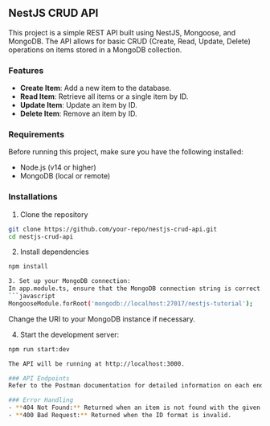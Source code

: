## NestJS CRUD API

This project is a simple REST API built using NestJS, Mongoose, and MongoDB. The API allows for basic CRUD (Create, Read, Update, Delete) operations on items stored in a MongoDB collection.

### Features
- **Create Item**: Add a new item to the database.
- **Read Item**: Retrieve all items or a single item by ID.
- **Update Item**: Update an item by ID.
- **Delete Item**: Remove an item by ID.

### Requirements
Before running this project, make sure you have the following installed:
- Node.js (v14 or higher)
- MongoDB (local or remote)

### Installations
1. Clone the repository
  ```bash
  git clone https://github.com/your-repo/nestjs-crud-api.git
  cd nestjs-crud-api
  ```

2. Install dependencies
  ```bash
  npm install

3. Set up your MongoDB connection:
In app.module.ts, ensure that the MongoDB connection string is correct:
  ```javascript
  MongooseModule.forRoot('mongodb://localhost:27017/nestjs-tutorial');
  ```
Change the URI to your MongoDB instance if necessary.

4. Start the development server:
  ```bash
  npm run start:dev

The API will be running at http://localhost:3000.

### API Endpoints
Refer to the Postman documentation for detailed information on each endpoint [here](https://documenter.getpostman.com/view/28440801/2sAXxS7BJF)

### Error Handling 
- **404 Not Found:** Returned when an item is not found with the given ID.
- **400 Bad Request:** Returned when the ID format is invalid.
